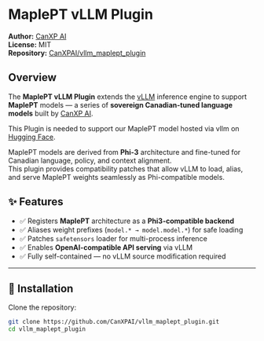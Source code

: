 # MaplePT vLLM Plugin

**Author:** [CanXP AI](https://canxp.ai)  
**License:** MIT  
**Repository:** [CanXPAI/vllm_maplept_plugin](https://github.com/CanXPAI/vllm_maplept_plugin)

## Overview

The **MaplePT vLLM Plugin** extends the [vLLM](https://github.com/vllm-project/vllm) inference engine to support **MaplePT** models — a series of **sovereign Canadian-tuned language models** built by [CanXP AI](https://canxp.ai).

This Plugin is needed to support our MaplePT model hosted via vllm on [Hugging Face](https://huggingface.co/canxp-ai/canxpai-maplept-mini-v1).

MaplePT models are derived from **Phi-3** architecture and fine-tuned for Canadian language, policy, and context alignment.  
This plugin provides compatibility patches that allow vLLM to load, alias, and serve MaplePT weights seamlessly as Phi-compatible models.

## ✨ Features

- ✅ Registers **MaplePT** architecture as a **Phi3-compatible backend**  
- ✅ Aliases weight prefixes (`model.* → model.model.*`) for safe loading  
- ✅ Patches `safetensors` loader for multi-process inference  
- ✅ Enables **OpenAI-compatible API serving** via vLLM  
- ✅ Fully self-contained — no vLLM source modification required  

---

## 🧩 Installation

Clone the repository:

```bash
git clone https://github.com/CanXPAI/vllm_maplept_plugin.git
cd vllm_maplept_plugin

